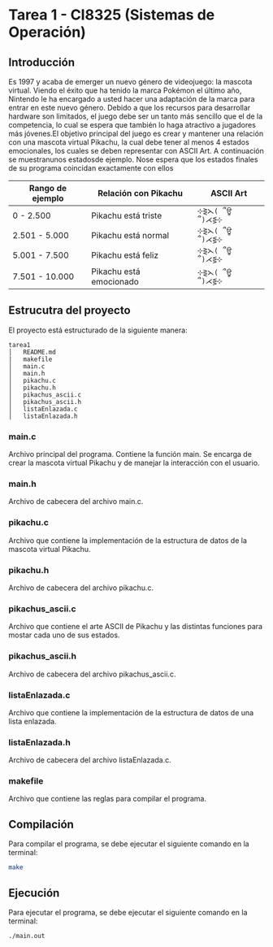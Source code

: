 # Tarea 1 - CI8325 (Sistemas de Operación)

## Introducción
Es 1997 y acaba de emerger un nuevo género de videojuego: la mascota virtual. Viendo el éxito que ha tenido  la  marca  Pokémon el último año,  Nintendo  le  ha encargado a  usted hacer una  adaptación de la marca para entrar  en este  nuevo  género.  Debido  a  que  los  recursos  para  desarrollar  hardware  son limitados, el juego debe ser un tanto más sencillo que el de la competencia, lo cual se espera que también lo haga atractivo a jugadores más jóvenes.El objetivo principal del juego es crear y mantener una relación con una mascota virtual Pikachu, la cual debe tener al menos 4 estados emocionales, los cuales se deben representar con ASCII Art. A continuación se  muestranunos  estadosde  ejemplo. Nose  espera que  los  estados  finales  de  su programa coincidan exactamente con ellos

<!-- Tabla -->
| Rango de ejemplo | Relación con Pikachu    | ASCII Art         |
| ---------------- | ----------------------- | ----------------- |
| 0 - 2.500        | Pikachu está triste     | `⊹⋛⋋( ՞ਊ ՞)⋌⋚⊹` |
| 2.501 - 5.000    | Pikachu está normal     | `⊹⋛⋋( ՞ਊ ՞)⋌⋚⊹` |
| 5.001 - 7.500    | Pikachu está feliz      | `⊹⋛⋋( ՞ਊ ՞)⋌⋚⊹` |
| 7.501 - 10.000   | Pikachu está emocionado | `⊹⋛⋋( ՞ਊ ՞)⋌⋚⊹` |

## Estrucutra del proyecto
El proyecto está estructurado de la siguiente manera:
```
tarea1
│   README.md
|   makefile
│   main.c
│   main.h
│   pikachu.c
│   pikachu.h
│   pikachus_ascii.c
│   pikachus_ascii.h
│   listaEnlazada.c
│   listaEnlazada.h
```

### main.c
Archivo principal del programa. Contiene la función main.
Se encarga de crear la mascota virtual Pikachu y de manejar la interacción con el usuario.

### main.h
Archivo de cabecera del archivo main.c.

### pikachu.c
Archivo que contiene la implementación de la estructura de datos de la mascota virtual Pikachu.

### pikachu.h
Archivo de cabecera del archivo pikachu.c.

### pikachus_ascii.c
Archivo que contiene el arte ASCII de Pikachu y las distintas funciones para mostar cada uno de sus estados.

### pikachus_ascii.h
Archivo de cabecera del archivo pikachus_ascii.c.

### listaEnlazada.c
Archivo que contiene la implementación de la estructura de datos de una lista enlazada.

### listaEnlazada.h
Archivo de cabecera del archivo listaEnlazada.c.

### makefile
Archivo que contiene las reglas para compilar el programa.

## Compilación
Para compilar el programa, se debe ejecutar el siguiente comando en la terminal:
```bash
make
```

## Ejecución
Para ejecutar el programa, se debe ejecutar el siguiente comando en la terminal:
```bash
./main.out
```
